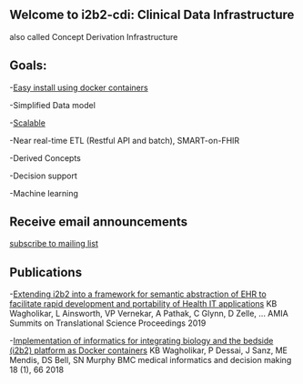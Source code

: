 ## Welcome to i2b2-cdi: Clinical Data Infrastructure
 also called Concept Derivation Infrastructure

## Goals:

-[Easy install using docker containers](https://github.com/i2b2-cdi/i2b2-docker)

-Simplified Data model

-[Scalable](azure-videos.html)

-Near real-time ETL (Restful API and batch), SMART-on-FHIR

-Derived Concepts

-Decision support

-Machine learning


## Receive email announcements
[subscribe to mailing list](http://groups.google.com/group/i2b2-cdi/subscribe)

## Publications
-[Extending i2b2 into a framework for semantic abstraction of EHR to facilitate rapid development and portability of Health IT applications](https://www.ncbi.nlm.nih.gov/pmc/articles/PMC6568124/) KB Wagholikar, L Ainsworth, VP Vernekar, A Pathak, C Glynn, D Zelle, ... AMIA Summits on Translational Science Proceedings 2019

-[Implementation of informatics for integrating biology and the bedside (i2b2) platform as Docker containers](https://pubmed.ncbi.nlm.nih.gov/30012140/) KB Wagholikar, P Dessai, J Sanz, ME Mendis, DS Bell, SN Murphy BMC medical informatics and decision making 18 (1), 66 2018


